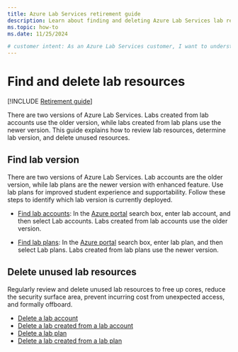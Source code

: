 ```yaml
---
title: Azure Lab Services retirement guide
description: Learn about finding and deleting Azure Lab Services lab resources.
ms.topic: how-to
ms.date: 11/25/2024

# customer intent: As an Azure Lab Services customer, I want to understand how to find and delete lab resources, as well as determine which version of Azure Lab Services is deployed whether lab accounts (older version) or lab plans (newer version).
---
```


# Find and delete lab resources

[!INCLUDE [Retirement guide](./includes/retirement-banner.md)]

There are two versions of Azure Lab Services. Labs created from lab accounts use the older version, while labs created from lab plans use the newer version. This guide explains how to review lab resources, determine lab version, and delete unused resources.

## Find lab version
There are two versions of Azure Lab Services. Lab accounts are the older version, while lab plans are the newer version with enhanced feature. Use lab plans for improved student experience and supportability. Follow these steps to identify which lab version is currently deployed.

* [Find lab accounts](how-to-manage-lab-accounts.md#view-lab-accounts): In the [Azure portal](https://portal.azure.com/) search box, enter lab account, and then select Lab accounts.  Labs created from lab accounts use the older version. 

* [Find lab plans](how-to-manage-lab-plans.md#view-lab-plans): In the [Azure portal](https://portal.azure.com/) search box, enter lab plan, and then select Lab plans.  Labs created from lab plans use the newer version. 

## Delete unused lab resources
Regularly review and delete unused lab resources to free up cores, reduce the security surface area, prevent incurring cost from unexpected access, and formally offboard. 

* [Delete a lab account](how-to-manage-lab-accounts.md#delete-a-lab-account)  
* [Delete a lab created from a lab account](manage-labs-1.md#delete-a-lab-in-a-lab-account)
* [Delete a lab plan](how-to-manage-lab-plans.md#delete-a-lab-plan)
* [Delete a lab created from a lab plan](manage-labs.md#delete-a-lab)  
